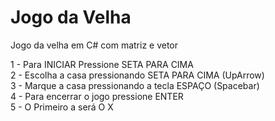 # Jogo da Velha
Jogo da velha em C# com matriz e vetor

1 - Para INICIAR Pressione SETA PARA CIMA  
2 - Escolha a casa pressionando SETA PARA CIMA (UpArrow)  
3 - Marque a casa pressionando a tecla ESPAÇO (Spacebar)  
4 - Para encerrar o jogo pressione ENTER  
5 - O Primeiro a será O X  
